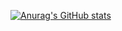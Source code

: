 [![Anurag's GitHub stats](https://github-readme-stats.vercel.app/api?username=alipk26)](https://github.com/alipk26/github-readme-stats)
